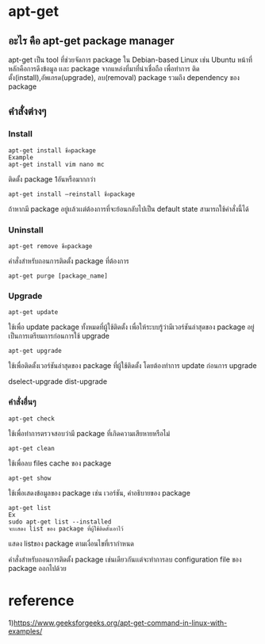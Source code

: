 # apt-get

## อะไร คือ apt-get package manager
apt-get เป็น tool ที่ช่วยจัดการ package ใน Debian-based Linux เช่น Ubuntu หน้าที่หลักคือการดึงข้อมูล เเละ package จากแหล่งที่มาที่น่าเชื่อถือ 
เพื่อทำการ ติดตั้ง(install),อัพเกรด(upgrade), ลบ(removal) package รวมถึง dependency ของ package

## คำสั่งต่างๆ

### Install
```
apt-get install ชื่อpackage
Example
apt-get install vim nano mc
```
ติดตั้ง package 1อันหรือมากกว่า
```
apt-get install –reinstall ชื่อpackage
```
ถ้าหากมี package อยู่เเล้วเเต่ต้องการที่จะย้อนกลับไปเป็น default state สามารถใช้คำสั่งนี้ได้


### Uninstall
```
apt-get remove ชื่อpackage
```
คำสั่งสำหรับถอนการติดตั้ง package ที่ต้องการ
```
apt-get purge [package_name]
```

### Upgrade
```
apt-get update
```
ใช้เพื่อ update package ทั้งหมดที่ผู้ใช้ติดตั้ง เพื่อให้ระบบรู้ว่ามีเวอร์ชันล่าสุดของ package อยู่เป็นการเตรียมการก่อนการใช้ upgrade
```
apt-get upgrade
```
ใช้เพื่อติดตั้งเวอร์ชันล่าสุดของ package ที่ผู้ใช้ติดตั้ง โดยต้องทำการ update ก่อนการ upgrade

dselect-upgrade	
dist-upgrade

### คำสั่งอื่นๆ
```
apt-get check
```
ใช้เพื่อทำการตรวจสอบว่ามี package ที่เกิดความเสียหายหรือไม่
```
apt-get clean
```
ใช้เพื่อลบ files cache ของ package
```
apt-get show
```
ใช้เพื่อเสดงข้อมูลของ package เช่น เวอร์ชัน, คำอธิบายของ package 
```
apt-get list
Ex
sudo apt-get list --installed
จะเเสดง list ของ package ที่ผู้ใช้ติดตั้งเอาไว้
```
แสดง listของ package ตามเงื่อนไขที่เรากำหนด

คำสั่งสำหรับถอนการติดตั้ง package เช่นเดียวกันเเต่จะทำการลบ configuration file ของ package ออกไปด้วย
# reference
1)https://www.geeksforgeeks.org/apt-get-command-in-linux-with-examples/